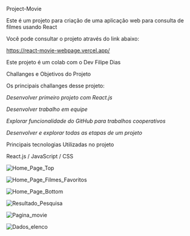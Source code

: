 Project-Movie

Este é um projeto para criação de uma aplicação web para consulta de filmes usando React

Você pode consultar o projeto através do link abaixo:

https://react-movie-webpage.vercel.app/

Este projeto é um colab com o Dev Filipe Dias

Challanges e Objetivos do Projeto

Os principais challanges desse projeto:

*Desenvolver primeiro projeto com React.js*

*Desenvolver trabalho em equipe*

*Explorar funcionalidade do GitHub para trabalhos cooperativos*

*Desenvolver e explorar todas as etapas de um projeto*

Principais tecnologias Utilizadas no projeto

React.js / JavaScript / CSS

![Home_Page_Top](https://user-images.githubusercontent.com/108424896/191252335-d47fa6f2-2281-43b5-8b48-0ad36002a7d0.jpg)

![Home_Page_Filmes_Favoritos](https://user-images.githubusercontent.com/108424896/191252358-dc700a63-06ba-4e11-b508-5f8bf10ffdbe.jpg)

![Home_Page_Bottom](https://user-images.githubusercontent.com/108424896/191252370-468c129a-a921-4580-91df-6da3b5c8e030.jpg)

![Resultado_Pesquisa](https://user-images.githubusercontent.com/108424896/191252408-909faa04-7b90-4620-aa7b-d78403a969bf.jpg)

![Pagina_movie](https://user-images.githubusercontent.com/108424896/191252420-9161d156-695e-4be2-ab3c-5cd0fad9f00e.jpg)

![Dados_elenco](https://user-images.githubusercontent.com/108424896/191252431-9425c8db-4ee4-4b00-acb6-0718f81ad9ff.jpg)
